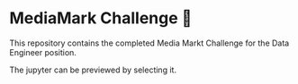 # MediaMark Challenge 🚀

This repository contains the completed Media Markt Challenge for the Data Engineer position.

The jupyter can be previewed by selecting it. 
